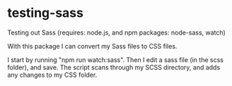 # testing-sass
Testing out Sass
(requires: node.js, and npm packages: node-sass, watch)

With this package I can convert my Sass files to CSS files. 

I start by running "npm run watch:sass". 
Then I edit a sass file (in the scss folder), and save. 
The script scans through my SCSS directory, and adds any changes to my CSS folder.
